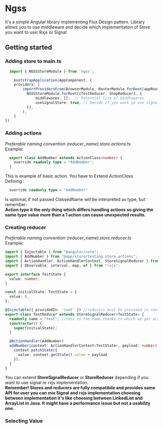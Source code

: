 # Ngss

It's a simple Angular library implementing Flux Design pattern. Library allows you to use middleware and decide which implementation of Store you want to use: Rxjs or Signal

## Getting started

  ### Adding store to **main.ts**  
  ```ts
    import { NGSSStoreModule } from 'ngss';

      bootstrapApplication(AppComponent, {
      providers: [
          importProvidersFrom(BrowserModule, RouterModule.forRoot(appRouting), 
            NGSSStoreModule.forRoot([TestReducer, ShopReducer], {
                middlewares: [],  // Potential list of middlewares
                useSignalStore: true, // Decide if you want yo use signal or observables implementation of store, if not passed observable implementation is used 
            }),
          ),
      ]
  })
  ```
  ### Adding actions  
  *Preferable naming convention (reducer_name).store.actions.ts*
  <br/>
  Example:

  ```ts
    export class AddNumber extends ActionClass<number> {
      override readonly type = "AddNumber";
    }
  ```
  This is example of basic action. You have to Extend *ActionClass*<TypeOfPayload> <br/>
  Defining :
  ```ts
    override readonly type = "AddNumber"
  ```
  Is optional, if not passed ClassedName will be interpreted as type, but remember: <br/>
  **Action type it the only thing which differs handling actions so giving the same type value more than a 1 action can cause unexpected results.**

  ### Creating reducer  
  *Preferable naming convention (reducer_name).store.reducer.ts*
  <br/>
  Example:
  ```ts
  import { Injectable } from "@angular/core";
  import { AddNumber } from "@app/store/testing.store.actions";
  import { ActionHandler, ActionHandlerContext, StoreSignalReducer } from "ngss";
  import { Observable, interval, map, of } from "rxjs";

  export interface TestState {
    value: number;
  }

  const initialState: TestState = {
    value: 0,
  };

  @Injectable({ providedIn: 'root' }) //reducers must be provided in root of application to work correctly
  export class TestReducer extends StoreSignalReducer<TestState> {
    readonly name = "test"; //this is the name thanks to which we get access to data from store. For Example store.test.value
    constructor() {
      super(initialState);
    }

    @ActionHandler(AddNumber)
    addNumber(context: ActionHandlerContext<TestState>, payload: number): void {
      context.patchState({
        value: context.getState().value + payload
      });
    }
  }
  ```
  You can extend **StoreSignalReducer** or **StoreReducer** depending if you want to use signal or rxjs implementation. 
  <br/>
  **Remember! Stores and reducers are fully compatibile and provides same API for user you can mix Signal and rxjs implementation choosing between implementation it's like choosing between LinkedList and ArrayList in Java. It might have a performance issue but not a usability one.**
  ### Selecting Value